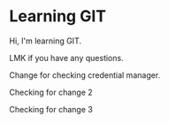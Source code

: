 # Learning GIT

Hi, I'm learning GIT. 

LMK if you have any questions. 

Change for checking credential manager.

Checking for change 2

Checking for change 3

